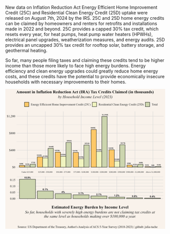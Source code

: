 New data on Inflation Reduction Act Energy Efficient Home Improvement Credit (25C) and Residential Clean Energy Credit (25D) uptake were released on August 7th, 2024 by the IRS. 25C and 25D home energy credits can be claimed by homeowners and renters for retrofits and installations made in 2022 and beyond. 25C provides a capped 30% tax credit, which resets every year, for heat pumps, heat pump water heaters (HPWHs), electrical panel upgrades, weatherization measures, and energy audits. 25D provides an uncapped 30% tax credit for rooftop solar, battery storage, and geothermal heating.

So far, many people filing taxes and claiming these credits tend to be higher income than those more likely to face high energy burdens. Energy efficiency and clean energy upgrades could greatly reduce home energy costs, and these credits have the potential to provide economically insecure households with necessary improvements to their homes.

![alt text](https://github.com/julia-tache/IRA-Tax-Credits-and-Energy-Burdens/blob/main/bar_graphs.png?raw=true)
